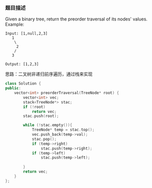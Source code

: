 
### 题目描述
Given a binary tree, return the preorder traversal of its nodes' values.
Example:
```
Input: [1,null,2,3]
   1
    \
     2
    /
   3

Output: [1,2,3]
```
思路：二叉树非递归前序遍历，通过栈来实现
```c++
class Solution {
public:
	vector<int> preorderTraversal(TreeNode* root) {
		vector<int> vec;
		stack<TreeNode*> stac;
		if (!root)
			return vec;
		stac.push(root);

		while (!stac.empty()){
			TreeNode* temp = stac.top();
			vec.push_back(temp->val);
			stac.pop();
			if (temp->right)
				stac.push(temp->right);
			if (temp->left)
				stac.push(temp->left);
		
		}
		return vec;
	}
};
```

